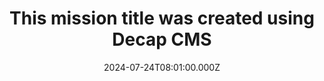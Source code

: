 ---
title: This mission title was created using Decap CMS
description: This mission title was created using Decap CMS
slug: this-mission-title-was-created-using-decap-cms
date: 2024-07-24T08:01:00.000Z
years:
  - mission-2024
number: "32154"
draft: false
---